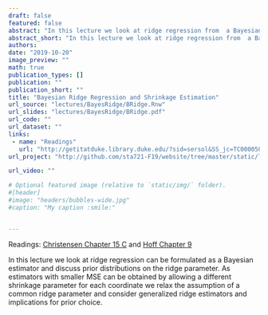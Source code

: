 ```yaml
---
draft: false
featured: false
abstract: "In this lecture we look at ridge regression from  a Bayesian perspective and discuss choice of priors and inference via MCMC."
abstract_short: "In this lecture we look at ridge regression from  a Bayesian perspective and discuss choice of priors and inference via MCMC."
authors:
date: "2019-10-20"
image_preview: ""
math: true
publication_types: []
publication: ""
publication_short: ""
title: "Bayesian Ridge Regression and Shrinkage Estimation"
url_source: "lectures/BayesRidge/BRidge.Rnw"
url_slides: "lectures/BayesRidge/BRidge.pdf"
url_code: ""
url_dataset: ""
links: 
 - name: "Readings"
   url: "http://getitatduke.library.duke.edu/?sid=sersol&SS_jc=TC0000508493&title=Plane%20Answers%20to%20Complex%20Questions%3A%20The%20Theory%20of%20Linear%20Models"
url_project: "http://github.com/sta721-F19/website/tree/master/static/lectures/Bayes-Intro"

url_video: ""

# Optional featured image (relative to `static/img/` folder).
#[header]
#image: "headers/bubbles-wide.jpg"
#caption: "My caption :smile:"


---
```


Readings: [Christensen Chapter 15 C](http://getitatduke.library.duke.edu/?sid=sersol&SS_jc=TC0000508493&title=Plane%20Answers%20to%20Complex%20Questions%3A%20The%20Theory%20of%20Linear%20Models) and [Hoff Chapter 9](http://getitatduke.library.duke.edu/?sid=sersol&SS_jc=TC0000296463&title=A%20First%20Course%20in%20Bayesian%20Statistical%20Methods)

In this lecture we look at ridge regression can be formulated  as a Bayesian estimator and discuss prior distributions on the ridge parameter.  As estimators with smaller MSE can be obtained by allowing a different shrinkage parameter for each coordinate we relax the assumption of a common ridge parameter and consider generalized ridge estimators and implications for prior choice.

